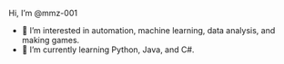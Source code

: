 Hi, I’m @mmz-001
- 👀 I’m interested in automation, machine learning, data analysis, and making games.
- 🌱 I’m currently learning Python, Java, and C#.

<!---
mmz-001/mmz-001 is a ✨ special ✨ repository because its `README.md` (this file) appears on your GitHub profile.
You can click the Preview link to take a look at your changes.
--->
